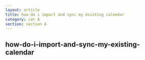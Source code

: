 ```yaml
---
layout: article
title: how do i import and sync my existing calendar
category: cat A
section: section A
---
```


## how-do-i-import-and-sync-my-existing-calendar
